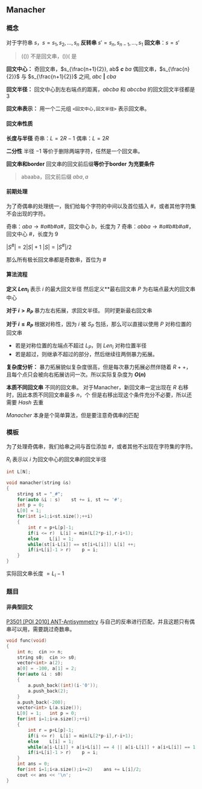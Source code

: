 ## Manacher
### 概念
对于字符串 $s$，$s = s_1,s_2,\ldots,s_n$
**反转串** $s' = s_n,s_{n-1},\ldots,s_1$
**回文串**：$s = s'$

> $(())$ 不是回文串，$())($ 是

**回文中心：**
奇回文串，$s_{\frac{n+1}{2}}, ab$ **$c$** $ba$
偶回文串，$s_{\frac{n}{2}}$ 与 $s_{\frac{n+1}{2}}$ 之间, $abc$ **$|$** $cba$

**回文半径：**
回文中心到左右端点的距离，$abcba$ 和 $abccba$ 的回文回文半径都是 $3$

**回文串表示：**
用一个二元组 `<回文中心,回文半径>` 表示回文串。

#### 回文串性质
**长度与半径**
奇串：$L = 2R-1$
偶串：$L = 2R$

**二分性**
半径 $-1$ 等价于删除两端字符，任然是一个回文串。

**回文串和border**
回文串的回文前后缀**等价于border**
**为充要条件**
> abaaba，回文前后缀 $aba,a$
#### 前期处理
为了奇偶串的处理统一，我们给每个字符的中间以及首位插入 $\#$，或者其他字符集不会出现的字符。

奇串：$aba \rightarrow \#a\#b\#a\#$，回文中心 $b$，长度为 $7$
奇串：$abba \rightarrow \#a\#b\#b\#a\#$，回文中心 $\#$，长度为 $9$

$|S^{\#}| = 2 |S| + 1$
$|S| = |S^{\#}| / 2$

那么所有极长回文串都是奇数串，首位为 $\#$

#### 算法流程
**定义 $Len_i$** 表示 $i$ 的最大回文半径
然后定义**最右回文串 $P$ 为右端点最大的回文串中心

**对于 $i > R_P$**
暴力左右拓展，求回文半径。
同时更新最右回文串

**对于 $i \le R_P$**
根据对称性，因为 $i$ 被 $S_P$ 包括，那么可以直接以使用 $P$ 对称位置的回文串
- 若是对称位置的左端点不超过 $L_P$，则 $Len_i$ 对称位置半径
- 若是超过，则继承不超过的部分，然后继续往两侧暴力拓展。

**复杂度分析：**
暴力拓展貌似复杂度很高，但是每次暴力拓展必然伴随着 $R ++$，且每个点只会被向右拓展访问一次。所以实际复杂度为 **$O(n)$**

**本质不同回文串**
不同的回文串。
对于Manacher，新回文串一定出现在 $R$ 右移时，因此本质不同回文串最多 $n$，个
但是右移出现这个条件充分不必要，所以还需要 $Hash$ 去重

$Manacher$ 本身是个简单算法，但是要注意奇偶串的匹配
### 模板
为了处理奇偶串，我们给串之间与首位添加 $\#$，或者其他不出现在字符集的字符。

$R_i$ 表示以 $i$ 为回文中心的回文串的回文半径
```cpp
int L[N];

void manacher(string &s)
{
	string st = "_#";
	for(auto &i : s)	st += i, st += '#';
	int p = 0;
	L[0] = 1;
	for(int i=1;i<st.size();++i)
	{
		int r = p+L[p]-1;
		if(i <= r)	L[i] = min(L[2*p-i],r-i+1);
		else	L[i] = 1;
		while(st[i-L[i]] == st[i+L[i]])	L[i] ++;
		if(i+L[i]-1 > r)	p = i;
	}
}
```
实际回文串长度 $= L_i - 1$

### 题目
#### 非典型回文
[P3501 [POI 2010] ANT-Antisymmetry](https://www.luogu.com.cn/problem/P3501)
与自己的反串进行匹配，并且这题只有偶串可以用，需要跳过奇数串。
```cpp
void func(void)
{
	int n;	cin >> n;
	string s0;	cin >> s0;
	vector<int> a(2);
	a[0] = -100, a[1] = 2;
	for(auto &i : s0)
	{
		a.push_back((int)(i-'0'));
		a.push_back(2);
	}
	a.push_back(-200);
	vector<int> L(a.size());
	L[0] = 1;	int p = 0;
	for(int i=1;i<a.size();++i)
	{
		int r = p+L[p]-1;
		if(i <= r)	L[i] = min(L[2*p-i],r-i+1);
		else	L[i] = 1;
		while(a[i-L[i]] + a[i+L[i]] == 4 || a[i-L[i]] + a[i+L[i]] == 1)	L[i] ++;
		if(i+L[i]-1 > r)	p = i;
	}
	int ans = 0;
	for(int i=1;i<a.size();i+=2)	ans += L[i]/2;
	cout << ans << '\n';
}
```